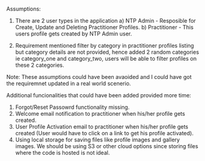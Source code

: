   
Assumptions:

1. There are 2 user types in the application 
        a) NTP Admin - Resposible for Create, Update and Deleting Practitioner Profiles.
        b) Practitioner - This users profile gets created by NTP Admin user.

2. Requirement mentioned filter by category in practitioner profiles listing but category details are not provided, hence added 2 random categories ie category_one and category_two, users will be able to filter profiles on these 2 categories. 

Note: These assumptions could have been avaoided and I could have got the requiremnet updated in a real world scenerio.

Additional funcionalities that could have been added provided more time:

1. Forgot/Reset Passowrd functionality missing.
2. Welcome email notification to practitioner when his/her profile gets created.
3. User Profile Activation email to practitioner when his/her profile gets created (User would have to click on a link to get his profile activated).
4. Using local storage for saving files like profile images and gallery images. We should be using S3 or other cloud options since storing files where the code is hosted is not ideal. 
